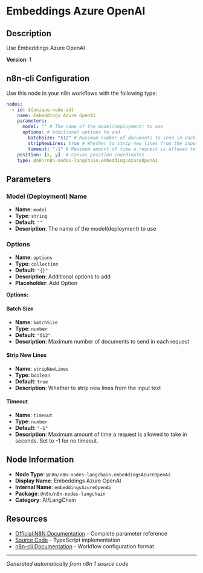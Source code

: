 # Embeddings Azure OpenAI

## Description

Use Embeddings Azure OpenAI

**Version**: 1

## n8n-cli Configuration

Use this node in your n8n workflows with the following type:

```yaml
nodes:
  - id: ${unique-node-id}
    name: Embeddings Azure OpenAI
    parameters:
      model: "" # The name of the model(deployment) to use
      options: # Additional options to add
        batchSize: "512" # Maximum number of documents to send in each request
        stripNewLines: true # Whether to strip new lines from the input text
        timeout: "-1" # Maximum amount of time a request is allowed to take in seconds. Set to -1 for no timeout.
    position: [x, y]  # Canvas position coordinates
    type: @n8n/n8n-nodes-langchain.embeddingsAzureOpenAi
```

## Parameters

### Model (Deployment) Name

- **Name**: `model`
- **Type**: `string`
- **Default**: `""`
- **Description**: The name of the model(deployment) to use

### Options

- **Name**: `options`
- **Type**: `collection`
- **Default**: `"{}"`
- **Description**: Additional options to add
- **Placeholder**: Add Option

**Options:**

#### Batch Size
- **Name**: `batchSize`
- **Type**: `number`
- **Default**: `"512"`
- **Description**: Maximum number of documents to send in each request

#### Strip New Lines
- **Name**: `stripNewLines`
- **Type**: `boolean`
- **Default**: `true`
- **Description**: Whether to strip new lines from the input text

#### Timeout
- **Name**: `timeout`
- **Type**: `number`
- **Default**: `"-1"`
- **Description**: Maximum amount of time a request is allowed to take in seconds. Set to -1 for no timeout.



## Node Information

- **Node Type**: `@n8n/n8n-nodes-langchain.embeddingsAzureOpenAi`
- **Display Name**: Embeddings Azure OpenAI
- **Internal Name**: `embeddingsAzureOpenAi`
- **Package**: `@n8n/n8n-nodes-langchain`
- **Category**: AI/LangChain

## Resources

- [Official N8N Documentation](https://docs.n8n.io/integrations/builtin/cluster-nodes/root-nodes/n8n-nodes-langchain.embeddingsazureopenai/) - Complete parameter reference
- [Source Code](https://github.com/n8n-io/n8n/blob/master/packages/@n8n/nodes-langchain/nodes/embeddings/EmbeddingsAzureOpenAi/EmbeddingsAzureOpenAi.node.ts) - TypeScript implementation
- [n8n-cli Documentation](https://github.com/edenreich/n8n-cli) - Workflow configuration format

---
*Generated automatically from n8n 1 source code*
